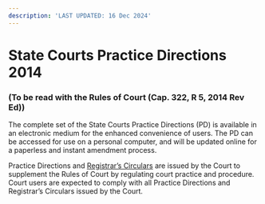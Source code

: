 ```yaml
---
description: 'LAST UPDATED: 16 Dec 2024'
---
```


# State Courts Practice Directions 2014

### (To be read with the Rules of Court (Cap. 322, R 5, 2014 Rev Ed))

The complete set of the State Courts Practice Directions (PD) is available in an electronic medium for the enhanced convenience of users. The PD can be accessed for use on a personal computer, and will be updated online for a paperless and instant amendment process.

Practice Directions and [Registrar’s Circulars](https://www.judiciary.gov.sg/news-and-resources/registrar's-circulars) are issued by the Court to supplement the Rules of Court by regulating court practice and procedure. Court users are expected to comply with all Practice Directions and Registrar’s Circulars issued by the Court.
